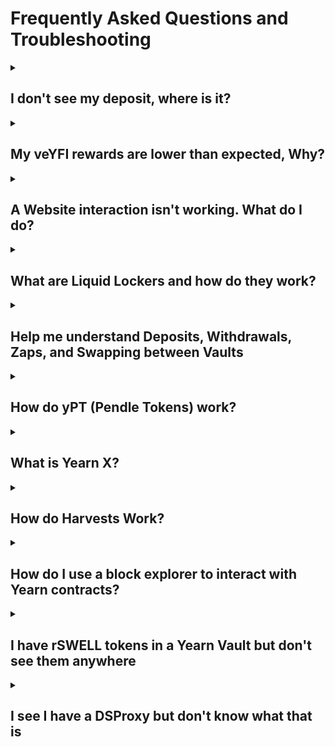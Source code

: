 # Frequently Asked Questions and Troubleshooting

<details className="customFaqDetails">

  <summary>

## I don't see my deposit, where is it?
  
  </summary>

If you deposited into a Yearn Vault and then click the "withdraw" tab and don't see your tokens, don't worry, they are probably staked!

The default "deposit" action in yVaults with a gauge or other extra rewards is to deposit your tokens in the yVault and stake the yVault token for extra rewards. To see your yVault tokens, click on the "veYFI BOOST" tab (it may be named something else like "staking BOOST") next to the withdraw tab. You should be able to unstake your vault tokens there and then withdraw.

![Withdraw modal](/img/guides/FAQ/unstake.png)

### Update your default deposit settings

If you want to change the default deposit behavior to only deposit and not also stake the vault tokens, you can change that setting by clicking on the gear icon to the right of the tabs and unchecking "stake automatically" at the bottom of the menu that opens up.

![deposit setting](/img/guides/FAQ/deposit-setting.png)

</details>

<details className="customFaqDetails">

  <summary>

## My veYFI rewards are lower than expected, Why?
  
  </summary>

veYFI rewards are variable depending on how much veYFI your wallet holds. If you don't have veYFI, you will only get 10% of the maximum reward amount shown. In the image below, note the range of rewards APY. Without any veYFI, a deposit will earn a 1.16% boost, paid in dYFI.

![apy-range](/img/guides/FAQ/boostAPY.png)

If you don't have veYFI, you can deposit and stake your tokens using liquid lockers. By doing this you use the liquid locker's veYFI to boost your deposit.

Read more about veYFI, boosts, dYFI and liquid lockers on the [veYFI page](/contributing/governance/veYFI-intro)

And remember, you have to consider transaction costs when using Yearn. If using Ethereum mainnet, prices for transactions vary from a few dollars to tens or hundreds of dollars, depending on chain congestion (Yearn has no control over this). If you are depositing lower amounts (\<$500-1000), you may want to consider using Yearn on an L2 so fees don't negate your interest earned.

</details>

<details className="customFaqDetails">

  <summary>

## A Website interaction isn't working. What do I do?
  
  </summary>

If an interaction on the website isn't working or your transaction doesn't go through on the Yearn UI (stuck with a spinning loading circle), there are a few things you can do:

- Perform a hard refresh on the web page: `ctrl+shift+R` on Windows, `cmd+shift+R` on Mac.
- Try using a different browser or wallet provider.
- If on mobile, try using the desktop version, and vice versa
- Change your wallet RPC for the network you are transacting on. This is the data endpoint that your wallet talks to to pull blockchain data.
  - Here is a website with lists of different chain RPCs: https://chainlist.org/
  - If you connect your wallet to the chainlist site, you can add new RPCs directly from there.
- If none of the above work, you can interact with Yearn smart contracts via a block explorer. See the next entry for more information on how to do that.

</details>

<details className="customFaqDetails">

<summary>

## What are Liquid Lockers and how do they work?

</summary>

Liquid Lockers are products built on top of Yearn's governance and incentive contracts. They have two main benefits, one for vault depositors and another for YFI holders.

### For Vault Depositors

Yearn has an incentives system to encourage deposits in some of its most important pools. Yearn governance participants lock YFI (it becomes veYFI) and can vote on which pools get incentives and how much. These rewards are then given to depositors in the rewarded vaults, but the amount of rewards is heavily dependent on whether a user has locked YFI or not. You can read more about this [here](/contributing/governance/veYFI-intro), but the gist of it is that if you down, hold veYFI you get 10% of the possible rewards.

Because locking YFI for veYFI is complicated, if you don't want to deal with the intricacies of locks, the Liquid Lockers let you use the locked tokens of other governance participants for a fee. As a depositor, you can earn 10x more rewards by doing this, and all you have to do is stake in the liquid locker contract. See below for links to the different liquid lockers. There are also autocompounding liquid locker vault contracts that you can deposit into. Find those on the main https://yearn.fi website.

### For YFI Holders

If you want to participate in the liquid lockers system as a YFI holder, you can use their contracts that permissionlessly max-lock governance tokens (YFI to veYFI in this case) in exchange for a receipt token at a rate of 1:1. The benefit of doing this is to provide the end user with a fully transferrable token that can still receive a share of governance benefits like yield or voting power. But beware, **Liquid locker tokens are not redeemable for the underlying locked tokens.** Instead, they can be traded on decentralized exchanges. This means they may not always maintain price parity with their underlying assets.

Check out the current pegs of different liquid lockers [here](https://www.defiwars.xyz/wars/yearn)

### The Lockers

At the time of writing, there are 3 liquid lockers for YFI:

- [1up](https://1up.tokyo/stake)
- [Cove](https://app.cove.finance/yfi/stake-yfi)
- [StakeDAO](https://www.stakedao.org/lockers/yfi)

</details>

<details className="customFaqDetails">

  <summary>

## Help me understand Deposits, Withdrawals, Zaps, and Swapping between Vaults
  
  </summary>

### Deposits and Withdrawals

  The standard way to enter and exit vaults is to deposit the underlying tokens directly into the contracts. That means if the vault is a single asset vault like the USDC-1 vault, you would deposit USDC. For a liquidity pool vault like a Curve factory vault, you would deposit the Liquidity pool token. For example, if you want to deposit into the Curve stETH Factory Vault, you would deposit the Curve LP token, which is the crvSTETH token that you get when depositing into that Curve pool.

### Zaps

  Some vaults allow zaps from and to other assets. If possible, these options will show up in the box to select what asset to deposit or withdraw. You should always check the output to make sure the zap is giving you a good rate. There is a max slippage feature on the zaps that you may need to adjust if it isn't working. Click on the gear at the top right of the deposit/withdrawal modal and you can set the slippage there.

  ![gear icon](/img/guides/FAQ/gearIcon.png)

### Swaps

  You can also swap directly between vaults or from vaults to assets using third-party services. Yearn works with a solver on [Cowswap](https://swap.cow.fi/) to provide routes between many different vaults and yearn assets. You may have to manually enter the vault or asset address in cowswap for it to be recognized. You can get that from the page for that vault, with the address living right below the name.

  ![copy address](/img/guides/FAQ/copyAddress.png)

  You can then paste that into the input or output fields of the cowswap interface. Always be sure to check and make sure the trade output looks right!

  ![CowSwap import](/img/guides/FAQ/cowClick.png)

  There are also other aggregators like [Defillama](https://swap.defillama.com/?chain=ethereum&from=0x0000000000000000000000000000000000000000&tab=swap) and [Kyberswap](https://kyberswap.com/swap/ethereum).

</details>

<details className="customFaqDetails">

  <summary>

## How do yPT (Pendle Tokens) work?

  </summary>

Yearn offers vaults for Pendle fixed term positions in a number of different assets. Pendle is a yield trading protocol that allows users to split their yield from their principal and sell either part. This allows end users to get fixed interest rates on their deposits by selling their yield, and other end users can speculate on yield rates. This is all quite complicated, requiring the user to know when terms end and begin and how to optimize everything. yPT vaults are built to make it simple. You can deposit into the vault and it will automatically roll over your deposits into the next term.

**Some things to be aware of:**

- Because of how the underlying mechanics of Pendle work, if you withdraw far in time from the underlying strategy maturity date, you may get a bad price for your assets.
  
</details>

<details className="customFaqDetails">

  <summary>

## What is Yearn X?

  </summary>

"Yearn X" is a user interface that puts partner products front and center. Instead of searching through the normal vault lists for a particular protocol vault, you can go to the UI for that partner. For example, if you are looking for an Aerodrome vault, you can see them all at https://aerodrome.yearn.space/.

The current partner sites are:

- [Aerodrome](https://aerodrome.yearn.space)
- [Ajna](https://ajna.yearn.space)
- [Curve](https://curve.yearn.space)
- [Morpho](https://morpho.yearn.space)
- [Pendle](https://pendle.yearn.space)
- [PoolTogether](https://pooltogether.yearn.space)
- [Velodrome](https://velodrome.yearn.space)
  
</details>

<details className="customFaqDetails">

<summary>

## How do Harvests Work?

</summary>

Yearn vaults auto-compound rewards, but they only do so when it makes sense. This means that for some pools, at some times, there is a period where rewards sit in the contract waiting to be harvested or swapped for more of the underlying vault tokens. Understanding how this works is important if you are depositing into some of the smaller pools that are harvested less frequently.

All yearn vaults have a permissionless `harvest` function that claims rewards earned by the vault. But this only claims the rewards. In order for these rewards to be re-invested, they have to be sold for the underlying vault assets. This is a separate, permissioned step due to the complexity of swapping into some of the more bespoke yVault assets. These swaps occur once there is enough assets waiting to be swapped that the cost to swap isn't too high. This depends on gas costs mainly. Once the assets have been swapped, they are ready to go back into the vault, but are not added until the next `harvest` call.

The intent is for this process to be happening continuously, where rewards are claimed, swapped, and then when the next round are claimed, the swapped assets get re-invested. For smaller TVL pools or those with low reward rates, this cadence may be delayed. If you are in a vault where rewards have not been claimed in a while, come into the [Discord](https://discord.gg/yearn), open a ticket, and let us know!

The easiest way to see if there are harvests is to check if the Price Per Share of a vault is increasing. You can do this using the vault analytics site PowerGlove and clicking on the PPS chart to see if it is growing. Check out [this page](https://yearn-powerglove.vercel.app/vaults/1/0x3f34A7eF4f17528CbFFb7817060941BCdaC924fa) for a good example of a vault that has an intermittent re-investing period.

</details>

<details className="customFaqDetails">

  <summary>

## How do I use a block explorer to interact with Yearn contracts?
  
  </summary>

:::warning

Using a block explorer is advanced and if you have not used one before, we only recommend it to withdraw from a vault that you cannot access from the yearn.fi website, or in an emergency. Yearn, and its website, are in active development, so issues with the website should be fixed quickly upon reporting them. For many issues it is better to wait for a website fix.

If you need help, come by the discord and [open a support ticket](https://discord.gg/q8fYnmnV).

:::

All of the smart contracts that you will interact with from Yearn's website live on Ethereum or one of its layer-2 networks. We have worked to make the experience of interacting with the contracts as easy as possible via the website, but sometimes something goes wrong and the website may not work. If that happens, you can interact with the underlying contracts directly with a block explorer like [Etherscan](https://etherscan.io/).

Each network has its block explorer, and many have more than one. The most popular is Etherscan and most networks have a version of it for their users to use.

| Network Name | Etherscan URL |
|--------------|---------------|
| Ethereum Mainnet | https://etherscan.io/ |
| Polygon | https://polygonscan.com |
| Optimism | https://optimistic.etherscan.io |
| Base | https://basescan.org |
| Arbitrum | https://arbiscan.io/ |
| GnosisChain | https://gnosisscan.io/ |
| Fantom | https://ftmscan.com |

All of these sites should look and feel and work the same way.

### Finding the right Smart Contract

<br></br>

You can find the address of the smart contract that you want to interact with on the Yearn website. It is a 42-digit alphanumeric string. If you navigate to a vault page, the address is listed directly below the name. Click on the address to copy it to the clipboard.

![find address](/img/guides/FAQ/findSCAddress.png)

:::warning

You should confirm that your vault tokens are not staked. On the yearn website, make sure that they show up when trying to withdraw. If not they could be staked in a rewards contract. You can also withdraw from staking contracts on etherscan, but that is outside the scope of this article. So if this applies to you, come to the discord and [open a ticket]((https://discord.gg/q8fYnmnV)) and someone will be able to walk you through the process.

:::

Once you have it copied, go to etherscan.io (or its equivalent for other chains) and paste it into the search bar. Then hit enter and it will bring up a page with information about the contract.

### Interacting with the Contract

<br></br>

![paste address](/img/guides/FAQ/pasteAddress.png)

On the landing page, you can see recent transactions that have interacted with the contract.

To interact with the contract, you will need to click on the `Contract` button.

![contract button](/img/guides/FAQ/contractButton.png)

Once you click on the `Contract` button you will see 3 new tabs: `Code`, `Read Contract (as Proxy)`, and `Write Contract (as Proxy)`.

- The `Code` tab will show you the source code for the smart contract
- The `Read` tab allows you to query values on the contract like the contract name, user balances, etc.
- The `Write` tab allows you to perform transactions using the contract, like depositing and withdrawing.

![contract options](/img/guides/FAQ/contractOptions.png)

To confirm you are looking at the correct contract, click the `Read` tab and find the `name` function in the list and click on it. It should show the vault name (i.e. yvUSDC-1 yVault)

![contract name](/img/guides/FAQ/contractName.png)

### Withdrawing from a vault using Etherscan

<br></br>

1. Click on the `Read Contract as Proxy` button.

2. Click on the 🔴`Connect to Web3` button and connect the wallet you used to deposit.

![connect to web3](/img/guides/FAQ/connectToWeb3.png)

3. There are different steps depending on what version vault you are using, so lets check the version.

    - Find the apiVersion field and click on it.
    - If the number starts with 0 (i.e. 0.4.6) then it is a V2 vault.
    - If the number starts with 3 (i.e. 3.0.4) then it is a V3 vault.
    ![apiVersion](/img/guides/FAQ/apiVersion.png)

Once you know the vault type, go on to the next step.

If a V2 Vault:

1. Click on `Write Contract as Proxy`
2. Find the first `withdraw` function. This one should only have a button that says "Write" with no additional fields.
3. Click `Write` and submit the transaction in your wallet.
![withdraw](/img/guides/FAQ/withdrawV2.png)

Once the transaction is approved you will be fully withdrawn from the Vault.

If a V3 Vault:

1. Withdrawing from V3 vaults requires 3 arguments to withdraw: The amount, the owner, and the recipient.
2. Both the owner and the recipient will be your wallet address.
3. To get the amount, you need get your total balance by clicking on `balanceOf` and then entering your wallet address in the address field. Click query and you should get a long number that is your balance. Copy this balance to use in later steps.
  ![balanceOf](/img/guides/FAQ/balanceOf.png)
4. Click on `Write Contract as Proxy`
5. find the first `redeem` function. It will have 3 fields for arguments. Enter the copied `balanceOf` value into the `shares` field, and your wallet address into both the `receiver` and `owner` fields.
6. Click `Write` and submit the transaction in your wallet.
  ![withdraw](/img/guides/FAQ/withdrawV2.png)

Once the transaction is approved you will be fully withdrawn from the Vault.

</details>

<details className="customFaqDetails">

  <summary>

## I have rSWELL tokens in a Yearn Vault but don't see them anywhere
  
  </summary>

If you are looking at a wallet or portfolio tracker like Debank, Zerion, or Zapper and it shows you have Swell tokens in a V3 yearn Vault, you need to go to the Swell website to withdraw them: https://app.swellnetwork.io/stake/rswell

The rSWELL vault was built on Yearn V3 contracts but was not deployed by yearn, so we don't show it on our website, but they will!

</details>

<details className="customFaqDetails">

  <summary>

## I see I have a DSProxy but don't know what that is
  
  </summary>

A DSProxy is a "smart account" similar to a gnosis safe that was used by projects like DefiSaver, instaDapp, Balancer, and others. You most likely have a wallet that controls it.

You may be able to access and operate your DSProxy using the [defisaver](https://app.defisaver.com/) website.

</details>
